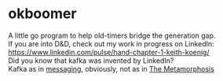 # okboomer
A little go program to help old-timers bridge the generation gap.<br/>
If you are into D&D, check out my work in progress on LinkedIn:<br/>
https://www.linkedin.com/pulse/hand-chapter-1-keith-koenig/<br/>
Did you know that kafka was invented by LinkedIn?<br/>
Kafka as in <a href='https://www.gentlydownthe.stream/' target='_new'>messaging</a>, obviously, not as in <a href='https://en.wikipedia.org/wiki/The_Metamorphosis' target='_new'>The Metamorphosis</a>